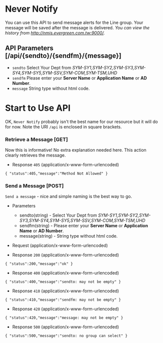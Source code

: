 # Never Notify

You can use this API to send message alerts for the Line group. 
Your message will be saved after the message is delivered. 
*You can view the history from http://nmis.evergreen.com.tw:9000/.*

## API Parameters [/api/{sendto}/{sendfm}/{message}]
+ `sendto` Select Your Dept from *SYM-SY1,SYM-SY2,SYM-SY3,SYM-SY4,SYM-SY5,SYM-SSV,SYM-COM,SYM-TSM,UHD*
+ `sendfm` Please enter your **Server Name** or **Application Name** or **AD Number**.
+ `message` String type without html code.

# Start to Use API
OK, `Never Notify` probably isn't the best name for our resource but it will do
for now. Note the URI `/api` is enclosed in square brackets.

### Retrieve a Message [GET]
Now this is informative! No extra explanation needed here. This action clearly
retrieves the message.

+ Response `405` (application/x-www-form-urlencoded)
<pre><code class="json">{ "status":405,"message":"Method Not Allowed" }</code></pre>

### Send a Message [POST]
`Send a message` - nice and simple naming is the best way to go.
+ Parameters
    + sendto(string) - Select Your Dept from *SYM-SY1,SYM-SY2,SYM-SY3,SYM-SY4,SYM-SY5,SYM-SSV,SYM-COM,SYM-TSM,UHD*
    + sendfm(string) - Please enter your **Server Name** or **Application Name** or **AD Number**.
    + message(string) - String type without html code.   
    
+ Request (application/x-www-form-urlencoded) 

+ Response `200` (application/x-www-form-urlencoded)
<pre><code class="json">{ "status":200,"message":"ok" }</code></pre>
        
+ Response `400` (application/x-www-form-urlencoded)
<pre><code class="json">{ "status":400,"message":"sendto: may not be empty" }</code></pre>
        
+ Response `410` (application/x-www-form-urlencoded)
<pre><code class="json">{ "status":410,"message":"sendfm: may not be empty" }</code></pre>
        
+ Response `420` (application/x-www-form-urlencoded)
<pre><code class="json">{ "status":420,"message":"message: may not be empty" }</code></pre>
        
+ Response `500` (application/x-www-form-urlencoded)
<pre><code class="json">{ "status":500,"message":"sendto: no group can select" }</code></pre>

